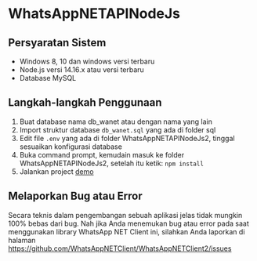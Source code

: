 # WhatsAppNETAPINodeJs

## Persyaratan Sistem

- Windows 8, 10 dan windows versi terbaru
- Node.js versi 14.16.x atau versi terbaru
- Database MySQL

## Langkah-langkah Penggunaan

1. Buat database nama db_wanet atau dengan nama yang lain
2. Import struktur database `db_wanet.sql` yang ada di folder sql
3. Edit file `.env` yang ada di folder WhatsAppNETAPINodeJs2, tinggal sesuaikan konfigurasi database 
4. Buka command prompt, kemudain masuk ke folder WhatsAppNETAPINodeJs2, setelah itu ketik: `npm install` 
5. Jalankan project [demo](https://github.com/WhatsAppNETClient/WhatsAppNETClient2)

## Melaporkan Bug atau Error

Secara teknis dalam pengembangan sebuah aplikasi jelas tidak mungkin 100% bebas dari bug. Nah jika Anda menemukan bug atau error pada saat menggunakan library WhatsApp NET Client ini, silahkan Anda laporkan di halaman https://github.com/WhatsAppNETClient/WhatsAppNETClient2/issues